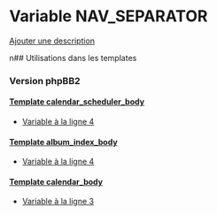 # Variable NAV_SEPARATOR
[Ajouter une description](https://fa-tvars.appspot.com/NAV_SEPARATOR)

n## Utilisations dans les templates

### Version phpBB2

#### [Template calendar_scheduler_body](subsilver/calendar_scheduler_body.md)
* [Variable à la ligne 4](../subsilver/calendar_scheduler_body.tpl#L4)

#### [Template album_index_body](subsilver/album_index_body.md)
* [Variable à la ligne 4](../subsilver/album_index_body.tpl#L4)

#### [Template calendar_body](subsilver/calendar_body.md)
* [Variable à la ligne 3](../subsilver/calendar_body.tpl#L3)